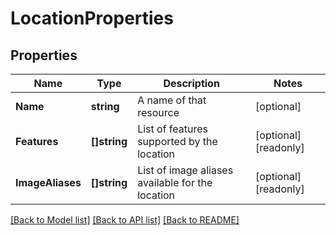 # LocationProperties

## Properties

Name | Type | Description | Notes
------------ | ------------- | ------------- | -------------
**Name** | **string** | A name of that resource | [optional] 
**Features** | **[]string** | List of features supported by the location | [optional] [readonly] 
**ImageAliases** | **[]string** | List of image aliases available for the location | [optional] [readonly] 

[[Back to Model list]](../README.md#documentation-for-models) [[Back to API list]](../README.md#documentation-for-api-endpoints) [[Back to README]](../README.md)


